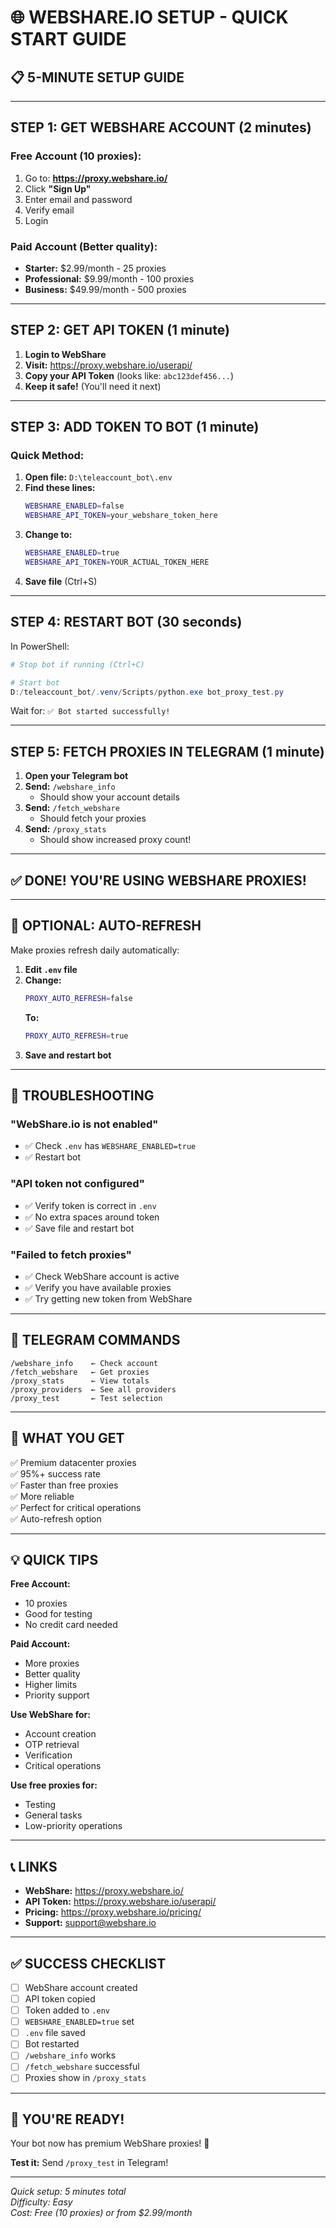# 🌐 WEBSHARE.IO SETUP - QUICK START GUIDE

## 📋 **5-MINUTE SETUP GUIDE**

---

## **STEP 1: GET WEBSHARE ACCOUNT** (2 minutes)

### Free Account (10 proxies):
1. Go to: **https://proxy.webshare.io/**
2. Click **"Sign Up"**
3. Enter email and password
4. Verify email
5. Login

### Paid Account (Better quality):
- **Starter:** $2.99/month - 25 proxies
- **Professional:** $9.99/month - 100 proxies
- **Business:** $49.99/month - 500 proxies

---

## **STEP 2: GET API TOKEN** (1 minute)

1. **Login to WebShare**
2. **Visit:** https://proxy.webshare.io/userapi/
3. **Copy your API Token** (looks like: `abc123def456...`)
4. **Keep it safe!** (You'll need it next)

---

## **STEP 3: ADD TOKEN TO BOT** (1 minute)

### Quick Method:
1. **Open file:** `D:\teleaccount_bot\.env`
2. **Find these lines:**
   ```bash
   WEBSHARE_ENABLED=false
   WEBSHARE_API_TOKEN=your_webshare_token_here
   ```
3. **Change to:**
   ```bash
   WEBSHARE_ENABLED=true
   WEBSHARE_API_TOKEN=YOUR_ACTUAL_TOKEN_HERE
   ```
4. **Save file** (Ctrl+S)

---

## **STEP 4: RESTART BOT** (30 seconds)

In PowerShell:
```powershell
# Stop bot if running (Ctrl+C)

# Start bot
D:/teleaccount_bot/.venv/Scripts/python.exe bot_proxy_test.py
```

Wait for: `✅ Bot started successfully!`

---

## **STEP 5: FETCH PROXIES IN TELEGRAM** (1 minute)

1. **Open your Telegram bot**
2. **Send:** `/webshare_info`
   - Should show your account details
3. **Send:** `/fetch_webshare`
   - Should fetch your proxies
4. **Send:** `/proxy_stats`
   - Should show increased proxy count!

---

## ✅ **DONE! YOU'RE USING WEBSHARE PROXIES!**

---

## 🔄 **OPTIONAL: AUTO-REFRESH**

Make proxies refresh daily automatically:

1. **Edit `.env` file**
2. **Change:**
   ```bash
   PROXY_AUTO_REFRESH=false
   ```
   **To:**
   ```bash
   PROXY_AUTO_REFRESH=true
   ```
3. **Save and restart bot**

---

## 🐛 **TROUBLESHOOTING**

### "WebShare.io is not enabled"
- ✅ Check `.env` has `WEBSHARE_ENABLED=true`
- ✅ Restart bot

### "API token not configured"
- ✅ Verify token is correct in `.env`
- ✅ No extra spaces around token
- ✅ Save file and restart bot

### "Failed to fetch proxies"
- ✅ Check WebShare account is active
- ✅ Verify you have available proxies
- ✅ Try getting new token from WebShare

---

## 📱 **TELEGRAM COMMANDS**

```
/webshare_info    ← Check account
/fetch_webshare   ← Get proxies
/proxy_stats      ← View totals
/proxy_providers  ← See all providers
/proxy_test       ← Test selection
```

---

## 🎯 **WHAT YOU GET**

✅ Premium datacenter proxies  
✅ 95%+ success rate  
✅ Faster than free proxies  
✅ More reliable  
✅ Perfect for critical operations  
✅ Auto-refresh option  

---

## 💡 **QUICK TIPS**

**Free Account:**
- 10 proxies
- Good for testing
- No credit card needed

**Paid Account:**
- More proxies
- Better quality
- Higher limits
- Priority support

**Use WebShare for:**
- Account creation
- OTP retrieval  
- Verification
- Critical operations

**Use free proxies for:**
- Testing
- General tasks
- Low-priority operations

---

## 📞 **LINKS**

- **WebShare:** https://proxy.webshare.io/
- **API Token:** https://proxy.webshare.io/userapi/
- **Pricing:** https://proxy.webshare.io/pricing/
- **Support:** support@webshare.io

---

## ✅ **SUCCESS CHECKLIST**

- [ ] WebShare account created
- [ ] API token copied
- [ ] Token added to `.env`
- [ ] `WEBSHARE_ENABLED=true` set
- [ ] `.env` file saved
- [ ] Bot restarted
- [ ] `/webshare_info` works
- [ ] `/fetch_webshare` successful
- [ ] Proxies show in `/proxy_stats`

---

## 🚀 **YOU'RE READY!**

Your bot now has premium WebShare proxies! 🎉

**Test it:** Send `/proxy_test` in Telegram!

---

*Quick setup: 5 minutes total*  
*Difficulty: Easy*  
*Cost: Free (10 proxies) or from $2.99/month*
